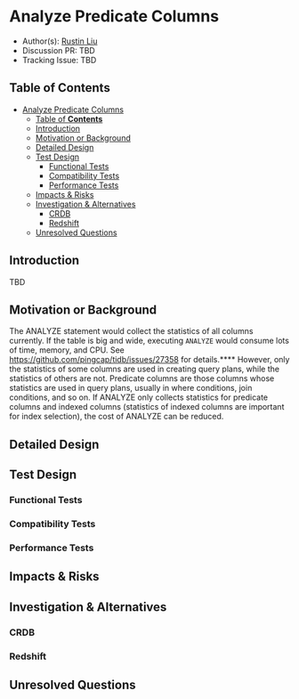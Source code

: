 # Analyze Predicate Columns

- Author(s): [Rustin Liu](http://github.com/hi-rustin)
- Discussion PR: TBD
- Tracking Issue: TBD

## Table of **Contents**

- [Analyze Predicate Columns](#analyze-predicate-columns)
  - [Table of **Contents**](#table-of-contents)
  - [Introduction](#introduction)
  - [Motivation or Background](#motivation-or-background)
  - [Detailed Design](#detailed-design)
  - [Test Design](#test-design)
    - [Functional Tests](#functional-tests)
    - [Compatibility Tests](#compatibility-tests)
    - [Performance Tests](#performance-tests)
  - [Impacts \& Risks](#impacts--risks)
  - [Investigation \& Alternatives](#investigation--alternatives)
    - [CRDB](#crdb)
    - [Redshift](#redshift)
  - [Unresolved Questions](#unresolved-questions)

## Introduction

TBD

## Motivation or Background

The ANALYZE statement would collect the statistics of all columns currently. If the table is big and wide, executing `ANALYZE` would consume lots of time, memory, and CPU. See <https://github.com/pingcap/tidb/issues/27358> for details.****
However, only the statistics of some columns are used in creating query plans, while the statistics of others are not. Predicate columns are those columns whose statistics are used in query plans, usually in where conditions, join conditions, and so on. If ANALYZE only collects statistics for predicate columns and indexed columns (statistics of indexed columns are important for index selection), the cost of ANALYZE can be reduced.

## Detailed Design

## Test Design

### Functional Tests

### Compatibility Tests

### Performance Tests

## Impacts & Risks

## Investigation & Alternatives

### CRDB

### Redshift

## Unresolved Questions
